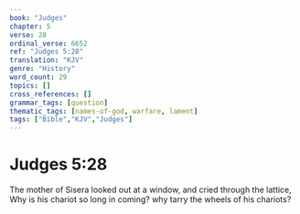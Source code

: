 ```yaml
---
book: "Judges"
chapter: 5
verse: 28
ordinal_verse: 6652
ref: "Judges 5:28"
translation: "KJV"
genre: "History"
word_count: 29
topics: []
cross_references: []
grammar_tags: [question]
thematic_tags: [names-of-god, warfare, lament]
tags: ["Bible","KJV","Judges"]
---
```


# Judges 5:28

The mother of Sisera looked out at a window, and cried through the lattice, Why is his chariot so long in coming? why tarry the wheels of his chariots?
